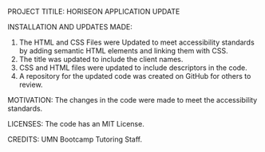 PROJECT TITILE:
HORISEON APPLICATION UPDATE

INSTALLATION AND UPDATES MADE:
1.	The HTML and CSS Files were Updated to meet accessibility standards by adding semantic HTML elements and linking them with CSS.
2.	The title was updated to include the client names.
3.	CSS and HTML files were updated to include descriptors in the code.
4.	A repository for the updated code was created on GitHub for others to review.

MOTIVATION:
The changes in the code were made to meet the accessibility standards.

LICENSES:
The code has an MIT License.


CREDITS:
UMN Bootcamp Tutoring Staff.

